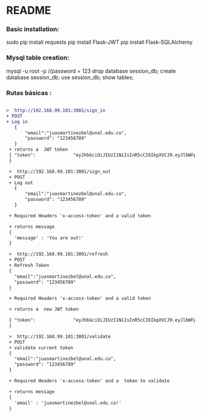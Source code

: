 #   README
### Basic installation:
  sudo pip install requests
  pip install Flask-JWT
  pip install Flask-SQLAlchemy

### Mysql table creation:
  mysql -u root -p
  //password = 123
  drop database session_db;
  create database session_db;
  use session_db;
  show tables;


### Rutas básicas :

 ```diff

 >  http://192.168.99.101:3001/sign_in
 + POST
 + Log in
	{
		"email":"juasmartinezbel@unal.edu.co",
		"password": "123456789"
	}
  + returns a  JWT token
  { "token":              "eyJhbGciOiJIUzI1NiIsInR5cCI6IkpXVCJ9.eyJlbWFpbCI6Imp1YXNtYXJ0aW5lemJlbEB1bmFsLmVkdS5jbyIsImV4cCI6MTUwNTk0ODk4MX0.88cXY2l5HppIn--Gycvjm7TYSWXXIB0Tw7VSUjBRP40"
  }

  >  http://192.168.99.101:3001/sign_out
  + POST
  + Log out
 	{
 		"email":"juasmartinezbel@unal.edu.co",
 		"password": "123456789"
 	}

  + Required Headers 'x-access-token' and a valid token

  + returns message
  {
    'message' : 'You are out!'
  }

  >  http://192.168.99.101:3001/refresh
  + POST
  + Refresh Token
  {
    "email":"juasmartinezbel@unal.edu.co",
    "password": "123456789"
  }

  + Required Headers 'x-access-token' and a valid token

  + returns a  new JWT token

  { "token":              "eyJhbGciOiJIUzI1NiIsInR5cCI6IkpXVCJ9.eyJlbWFpbCI6Imp1YXNtYXJ0aW5lemJlbEB1bmFsLmVkdS5jbyIsImV4cCI6MTUwNTk0ODk4MX0.88cXY2l5HppIn--Gycvjm7TYSWXXIB0Tw7VSUjBRP40"
  }

  >  http://192.168.99.101:3001/validate
  + POST
  + validate current token
  {
    "email":"juasmartinezbel@unal.edu.co",
    "password": "123456789"
  }

  + Required Headers 'x-access-token' and a  token to validate

  + returns message
  {
    'email' : 'juasmartinezbel@unal.edu.co!'
  }

  ```
